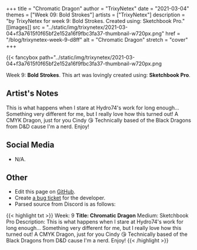 +++
title =       "Chromatic Dragon"
author =      "TrixyNetex"
date =        "2021-03-04"
themes =      ["Week 09: Bold Strokes"]
artists =     ["TrixyNetex"]
description = "by TrixyNetex for week 9: Bold Strokes. Created using: Sketchbook Pro."
[[images]]
              src = "../static/img/trixynetex/2021-03-04+f3a7615f0f65bf2e152a16f9fbc3fa37-thumbnail-w720px.png"
              href = "/blog/trixynetex-week-9-d8ff"
              alt = "Chromatic Dragon"
              stretch = "cover"
+++


{{< fancybox path="../static/img/trixynetex/2021-03-04+f3a7615f0f65bf2e152a16f9fbc3fa37-thumbnail-w720px.png

Week 9: **Bold Strokes**. This art was lovingly created using: **Sketchbook Pro**.

## Artist's Notes

This is what happens when I stare at Hydro74's work for long enough... 
Something very different for me, but I really love how this turned out!
A CMYK Dragon, just for you Cindy 😘
Technically based of the Black Dragons from D&D cause I'm a nerd. Enjoy!

## Social Media

- N/A.

## Other

- Edit this page on [GitHub](https://github.com/teaminkling/web-refresh/edit/main/content/blog/trixynetex-week-9-d8ff.md).
- Create [a bug ticket](https://github.com/teaminkling/web-refresh/issues/new?assignees=&labels=bug&template=problem-report.md&title=) for the developer.
- Parsed source from Discord is as follows:

{{< highlight txt >}}
Week: 9
**Title:  Chromatic Dragon**
Medium: Sketchbook Pro
Description: This is what happens when I stare at Hydro74's work for long enough... 
Something very different for me, but I really love how this turned out!
A CMYK Dragon, just for you Cindy 😘
Technically based of the Black Dragons from D&D cause I'm a nerd. Enjoy!
{{< /highlight >}}